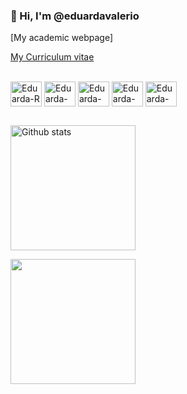 ### 👋 Hi, I'm @eduardavalerio 

[My academic webpage]

[My Curriculum vitae](https://github.com/eduardavalerio/eduardavalerio/blob/main/CV.md)


<div style="display: inline_block"><br>
  <img align="center" alt="Eduarda-R" height="40" width="50" src="https://cdn.jsdelivr.net/gh/devicons/devicon@latest/icons/r/r-original.svg" />
  <img align="center" alt="Eduarda-RStudio" height="40" width="50" src="https://cdn.jsdelivr.net/gh/devicons/devicon@latest/icons/rstudio/rstudio-original.svg" />
  <img align="center" alt="Eduarda-python" height="40" width="50" src="https://cdn.jsdelivr.net/gh/devicons/devicon@latest/icons/python/python-original.svg" />
  <img align="center" alt="Eduarda-jupyternb" height="40" width="50" src="https://cdn.jsdelivr.net/gh/devicons/devicon@latest/icons/jupyter/jupyter-original-wordmark.svg" />
  <img align="center" alt="Eduarda-vscode" height="40" width="50" src="https://cdn.jsdelivr.net/gh/devicons/devicon@latest/icons/vscode/vscode-original.svg" />
</div>

##


<a href="https://github.com/eduardavalerio/github-readme-stats"><img align="center" height="200" src="https://github-readme-stats.vercel.app/api?username=eduardavalerio&show_icons=true&theme=ocean_dark&hide_title=true&hide_border=true&rank_icon=github" alt="Github stats" /></a> 

<a href="https://github.com/eduardavalerio/github-readme-stats"><img align="center" height="200" src="https://github-readme-stats.vercel.app/api/top-langs/?username=eduardavalerio&layout=donut&theme=ocean_dark&hide_border=true" /></a>

